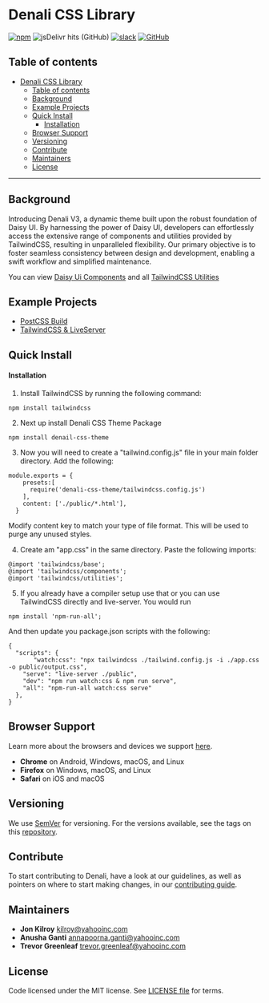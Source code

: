# Denali CSS Library

[![npm](https://img.shields.io/npm/v/denali-css?color=red)](https://www.npmjs.com/package/denali-css-theme)
![jsDelivr hits (GitHub)](https://img.shields.io/jsdelivr/gh/hm/denali-design/denali-css)
[![slack](https://img.shields.io/badge/slack-Denali-3570f4.svg)](https://denali-design.slack.com/app_redirect?channel=general)
[![GitHub](https://img.shields.io/github/license/denali-design/denali-css)](https://github.com/denali-design/denali-css/blob/master/LICENSE.md)

## Table of contents
 
- [Denali CSS Library](#denali-css-library)
  - [Table of contents](#table-of-contents)
  - [Background](#background)
  - [Example Projects](#example-projects)
  - [Quick Install](#quick-install)
      - [Installation](#installation)
  - [Browser Support](#browser-support)
  - [Versioning](#versioning)
  - [Contribute](#contribute)
  - [Maintainers](#maintainers)
  - [License](#license)

---

## Background

Introducing Denali V3, a dynamic theme built upon the robust foundation of Daisy UI. By harnessing the power of Daisy UI, developers can effortlessly access the extensive range of components and utilities provided by TailwindCSS, resulting in unparalleled flexibility. Our primary objective is to foster seamless consistency between design and development, enabling a swift workflow and simplified maintenance. 

You can view [Daisy Ui Components](https://daisyui.com/components/) and all [TailwindCSS Utilities]( https://tailwindcss.com/)

## Example Projects
- [PostCSS Build](https://github.com/denali-design/denali-example-project)
- [TailwindCSS & LiveServer](https://github.com/denali-design/denali-example-project)


## Quick Install

#### Installation
1. Install TailwindCSS by running the following command:
```
npm install tailwindcss
```

2. Next up install Denali CSS Theme Package
```
npm install denail-css-theme
```

3. Now you will need to create a "tailwind.config.js" file in your main folder directory. Add the following:

```
module.exports = {
    presets:[
      require('denali-css-theme/tailwindcss.config.js')
    ],
    content: ['./public/*.html'],
  }
```
Modify content key to match your type of file format. This will be used to purge any unused styles.

4. Create am "app.css" in the same directory. Paste the following imports: 
```
@import 'tailwindcss/base';
@import 'tailwindcss/components';
@import 'tailwindcss/utilities';
```

5. If you already have a compiler setup use that or you can use TailwindCSS directly and live-server. You would run 

```
npm install 'npm-run-all';
```


And then update you package.json scripts with the following:


```
{
  "scripts": {
       "watch:css": "npx tailwindcss ./tailwind.config.js -i ./app.css -o public/output.css",
    "serve": "live-server ./public",
    "dev": "npm run watch:css & npm run serve",
    "all": "npm-run-all watch:css serve"
  },
}

```



## Browser Support
Learn more about the browsers and devices we support [here](https://denali.design/browsers).
- **Chrome** on Android, Windows, macOS, and Linux
- **Firefox** on Windows, macOS, and Linux
- **Safari** on iOS and macOS


## Versioning

We use [SemVer](http://semver.org/) for versioning. For the versions available, see the tags on this [repository](https://github.com/denali-design/denali-css/tags).


## Contribute

To start contributing to Denali, have a look at our guidelines, as well as pointers on where to start making changes, in our [contributing guide](https://github.com/denali-design/denali-css/blob/master/CONTRIBUTE.md).


## Maintainers

- **Jon Kilroy** kilroy@yahooinc.com
- **Anusha Ganti** annapoorna.ganti@yahooinc.com
- **Trevor Greenleaf** trevor.greenleaf@yahooinc.com


## License

Code licensed under the MIT license. See [LICENSE file](https://github.com/denali-design/denali-css/blob/master/LICENSE.md) for terms.

